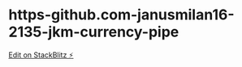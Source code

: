 # https-github.com-janusmilan16-2135-jkm-currency-pipe

[Edit on StackBlitz ⚡️](https://stackblitz.com/edit/angular-cv-2135-jkm-t2rmw9)